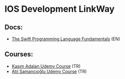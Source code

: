 # IOS Development LinkWay

## Docs:

- [The Swift Programming Language Fundamentals](https://docs.swift.org/swift-book/documentation/the-swift-programming-language/initialization/) (EN)

## Courses:

- [Kasım Adalan Udemy Course](https://www.udemy.com/course/ios-mobil-uygulama-gelistirme-egitimi-swift/) (TR)
- [Atıl Samancıoğlu Udemy Course](https://www.udemy.com/course/ios-gelistirme-kursu/) (TR)


